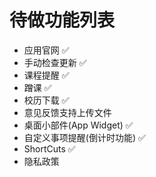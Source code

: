 # 待做功能列表

- 应用官网 ✅
- 手动检查更新 ✅
- 课程提醒 ✅
- 蹭课 ✅
- 校历下载 ✅
- 意见反馈支持上传文件
- 桌面小部件(App Widget) ✅
- 自定义事项提醒(倒计时功能) ✅
- ShortCuts ✅
- 隐私政策